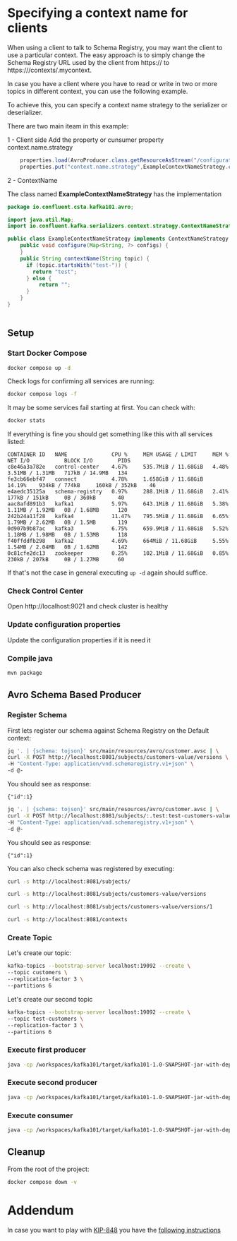 # Specifying a context name for clients

When using a client to talk to Schema Registry, you may want the client to use a particular context. 
The easy approach is to simply change the Schema Registry URL used by the client from https://<host1> to https://<host2>/contexts/.mycontext.

In case you have a client where you have to read or write in two or more topics in different context, you can use the following example.

To achieve this, you can specify a context name strategy to the serializer or deserializer.

There are two main iteam in this example:

1 - Client side
Add the property or cunsumer property context.name.strategy 

```java
    properties.load(AvroProducer.class.getResourceAsStream("/configuration.properties"));
    properties.put("context.name.strategy",ExampleContextNameStrategy.class.getName());
```

2 - ContextName 

The class named **ExampleContextNameStrategy** has the implementation
```java
package io.confluent.csta.kafka101.avro;

import java.util.Map;
import io.confluent.kafka.serializers.context.strategy.ContextNameStrategy;

public class ExampleContextNameStrategy implements ContextNameStrategy {
    public void configure(Map<String, ?> configs) {
    }
    public String contextName(String topic) {
      if (topic.startsWith("test-")) {
        return "test";
      } else {
          return "";
      }
    }
}
 


```
## Setup

### Start Docker Compose

```bash
docker compose up -d
```

Check logs for confirming all services are running:

```bash
docker compose logs -f
```

It may be some services fail starting at first. You can check with:

```bash
docker stats
```

If everything is fine you should get something like this with all services listed:

```text
CONTAINER ID   NAME              CPU %     MEM USAGE / LIMIT     MEM %     NET I/O           BLOCK I/O        PIDS
c8e46a3a782e   control-center    4.67%     535.7MiB / 11.68GiB   4.48%     3.51MB / 1.31MB   717kB / 14.9MB   134
fe3cb66ebf47   connect           4.78%     1.658GiB / 11.68GiB   14.19%    934kB / 774kB     160kB / 352kB    46
e4aedc35125a   schema-registry   0.97%     288.1MiB / 11.68GiB   2.41%     177kB / 151kB     0B / 360kB       40
aac8afd891b3   kafka1            5.97%     643.1MiB / 11.68GiB   5.38%     1.11MB / 1.92MB   0B / 1.68MB      120
242b24a11f28   kafka4            11.47%    795.5MiB / 11.68GiB   6.65%     1.79MB / 2.62MB   0B / 1.5MB       119
0d907b9b87ac   kafka3            6.75%     659.9MiB / 11.68GiB   5.52%     1.18MB / 1.98MB   0B / 1.53MB      118
f40ffddfb298   kafka2            4.69%     664MiB / 11.68GiB     5.55%     1.54MB / 2.04MB   0B / 1.62MB      142
0c81cfe2dc13   zookeeper         0.25%     102.1MiB / 11.68GiB   0.85%     230kB / 207kB     0B / 1.27MB      60

```

If that's not the case in general executing `up -d` again should suffice.

### Check Control Center

Open http://localhost:9021 and check cluster is healthy



### Update configuration properties

Update the configuration properties if it is need it

### Compile java

```bash
mvn package
```

## Avro Schema Based Producer

### Register Schema

First lets register our schema against Schema Registry on the Default context:

```bash
jq '. | {schema: tojson}' src/main/resources/avro/customer.avsc | \
curl -X POST http://localhost:8081/subjects/customers-value/versions \
-H "Content-Type: application/vnd.schemaregistry.v1+json" \
-d @-
```

You should see as response:

```text
{"id":1}
```

```bash
jq '. | {schema: tojson}' src/main/resources/avro/customer.avsc | \
curl -X POST http://localhost:8081/subjects/:.test:test-customers-value/versions \
-H "Content-Type: application/vnd.schemaregistry.v1+json" \
-d @-
```
You should see as response:

```text
{"id":1}
```


You can also check schema was registered by executing:

```bash
curl -s http://localhost:8081/subjects/
```

```bash
curl -s http://localhost:8081/subjects/customers-value/versions
```

```bash
curl -s http://localhost:8081/subjects/customers-value/versions/1
```

```bash
curl -s http://localhost:8081/contexts
```

### Create Topic

Let's create our topic:

```bash
kafka-topics --bootstrap-server localhost:19092 --create \
--topic customers \
--replication-factor 3 \
--partitions 6
```

Let's create our second topic

```bash
kafka-topics --bootstrap-server localhost:19092 --create \
--topic test-customers \
--replication-factor 3 \
--partitions 6
```

### Execute first producer

```bash
java -cp /workspaces/kafka101/target/kafka101-1.0-SNAPSHOT-jar-with-dependencies.jar io.confluent.csta.kafka101.avro.AvroProducer customers
```

### Execute second producer

```bash
java -cp /workspaces/kafka101/target/kafka101-1.0-SNAPSHOT-jar-with-dependencies.jar io.confluent.csta.kafka101.avro.AvroProducer test-customers
```

### Execute consumer

```bash
java -cp /workspaces/kafka101/target/kafka101-1.0-SNAPSHOT-jar-with-dependencies.jar io.confluent.csta.kafka101.avro.AvroConsumer
```


## Cleanup

From the root of the project:

```bash
docker compose down -v
```

# Addendum

In case you want to play with [KIP-848](https://cwiki.apache.org/confluence/display/KAFKA/KIP-848%3A+The+Next+Generation+of+the+Consumer+Rebalance+Protocol) you have the [following instructions](kip-848/readme.md)